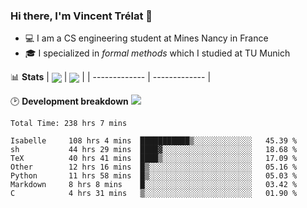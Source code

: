 ### Hi there, I'm Vincent Trélat 👋
 - 💻 I am a CS engineering student at Mines Nancy in France
 - 🎓 I specialized in *formal methods* which I studied at TU Munich

📊 **Stats**
| <img align="center" src="https://readme-stats.clckblog.space/api?username=VTrelat&show_icons=true&include_all_commits=true&theme=tokyonight&hide_border=true" /> | <img align="center" src="https://readme-stats.clckblog.space/api/top-langs/?username=VTrelat&layout=compact&theme=tokyonight&hide_border=true" /> |
| ------------- | ------------- |

🕑 **Development breakdown** ![](https://wakatime.com/badge/user/8d0110fb-6b70-4990-ab86-45c404715c2b.svg)
<!--START_SECTION:waka-->

```text
Total Time: 238 hrs 7 mins

Isabelle     108 hrs 4 mins  ███████████▒░░░░░░░░░░░░░   45.39 %
sh           44 hrs 29 mins  ████▓░░░░░░░░░░░░░░░░░░░░   18.68 %
TeX          40 hrs 41 mins  ████▒░░░░░░░░░░░░░░░░░░░░   17.09 %
Other        12 hrs 16 mins  █▒░░░░░░░░░░░░░░░░░░░░░░░   05.16 %
Python       11 hrs 58 mins  █▒░░░░░░░░░░░░░░░░░░░░░░░   05.03 %
Markdown     8 hrs 8 mins    █░░░░░░░░░░░░░░░░░░░░░░░░   03.42 %
C            4 hrs 31 mins   ▒░░░░░░░░░░░░░░░░░░░░░░░░   01.90 %
```

<!--END_SECTION:waka-->

